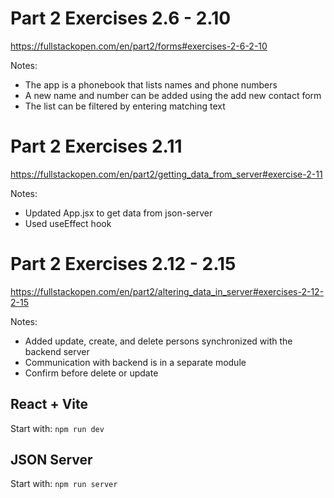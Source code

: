 # Part 2 Exercises 2.6 - 2.10
https://fullstackopen.com/en/part2/forms#exercises-2-6-2-10

Notes:
- The app is a phonebook that lists names and phone numbers
- A new name and number can be added using the add new contact form
- The list can be filtered by entering matching text

# Part 2 Exercises 2.11
https://fullstackopen.com/en/part2/getting_data_from_server#exercise-2-11

Notes:
- Updated App.jsx to get data from json-server
- Used useEffect hook

# Part 2 Exercises 2.12 - 2.15
https://fullstackopen.com/en/part2/altering_data_in_server#exercises-2-12-2-15

Notes:
- Added update, create, and delete persons synchronized with the backend server
- Communication with backend is in a separate module
- Confirm before delete or update

## React + Vite
Start with: ```npm run dev```

## JSON Server
Start with: ```npm run server```
